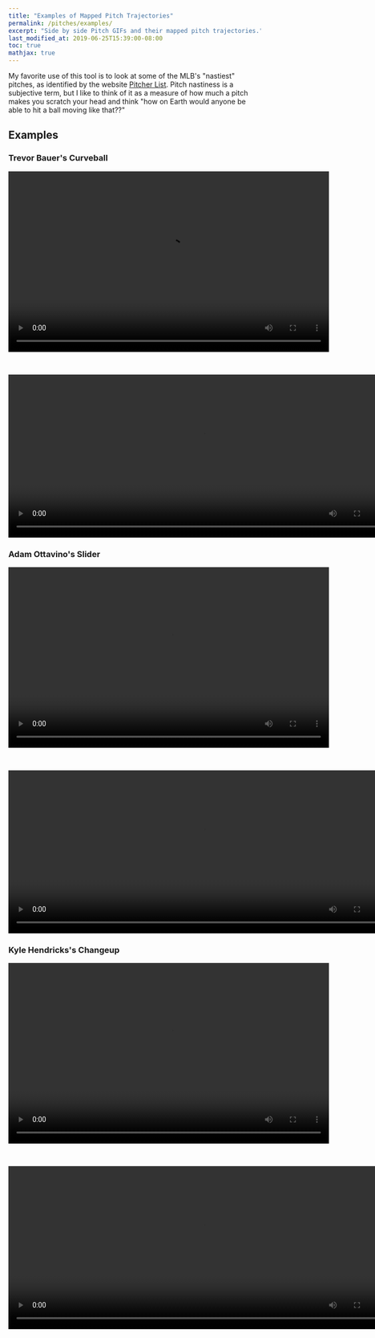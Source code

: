 ```yaml
---
title: "Examples of Mapped Pitch Trajectories"
permalink: /pitches/examples/
excerpt: "Side by side Pitch GIFs and their mapped pitch trajectories."
last_modified_at: 2019-06-25T15:39:00-08:00
toc: true
mathjax: true
---
```

My favorite use of this tool is to look at some of the MLB's "nastiest" pitches, as identified by the website [Pitcher List](https://www.pitcherlist.com/category/gifs/nastiest-pitches/). Pitch nastiness is a subjective term, but I like to think of it as a measure of how much a pitch makes you scratch your head and think "how on Earth would anyone be able to hit a ball moving like that??"

## Examples
### Trevor Bauer's Curveball
<p align="center">
    <video width="640" height="360" controls="controls">
        <source src="/assets/videos/bauer_cu.mp4" type="video/mp4">
    </video>
</p>&nbsp;
<p align="center">
    <video width="768" height="325" controls="controls">
        <source src="/assets/videos/bauer_all.mp4" type="video/mp4">
    </video>
</p>

### Adam Ottavino's Slider
<p align="center">
    <video width="640" height="360" controls="controls">
        <source src="/assets/videos/ottavino_sl.mp4" type="video/mp4">
    </video>
</p>&nbsp;
<p align="center">
    <video width="768" height="325" controls="controls">
        <source src="/assets/videos/ottavino_all.mp4" type="video/mp4">
    </video>
</p>

### Kyle Hendricks's Changeup
<p align="center">
    <video width="640" height="360" controls="controls">
        <source src="/assets/videos/hendricks_ch.mp4" type="video/mp4">
    </video>
</p>&nbsp;
<p align="center">
    <video width="768" height="325" controls="controls">
        <source src="/assets/videos/hendricks_all.mp4" type="video/mp4">
    </video>
</p>

